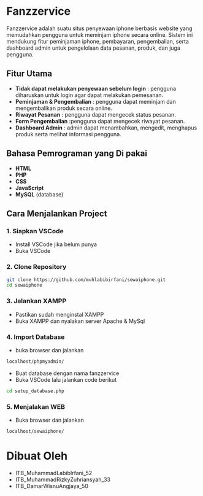 # Fanzzervice

Fanzzervice adalah suatu situs penyewaan iphone berbasis website yang memudahkan pengguna untuk meminjam iphone secara online. Sistem ini mendukung fitur peminjaman iphone, pembayaran, pengembalian, serta dashboard admin untuk pengelolaan data pesanan, produk, dan juga pengguna.

## Fitur Utama

- **Tidak dapat melakukan penyewaan sebelum login** : pengguna diharuskan untuk login agar dapat melakukan pemesanan.
- **Peminjaman & Pengembalian** : pengguna dapat meminjam dan mengembalikan produk secara online.
- **Riwayat Pesanan** : pengguna dapat mengecek status pesanan.
- **Form Pengembalian** :pengguna dapat mengecek riwayat pesanan.
- **Dashboard Admin** : admin dapat menambahkan, mengedit, menghapus produk serta melihat informasi pengguna.

## Bahasa Pemrograman yang Di pakai

- **HTML**
- **PHP**
- **CSS**
- **JavaScript**
- **MySQL** (database)

## Cara Menjalankan Project

### 1. Siapkan VSCode
- Install VSCode jika belum punya
- Buka VSCode

### 2. Clone Repository
```sh
git clone https://github.com/muhlabibirfani/sewaiphone.git
cd sewaiphone
```

### 3. Jalankan XAMPP
- Pastikan sudah menginstal XAMPP
- Buka XAMPP dan nyalakan server Apache & MySql

### 4. Import Database
- buka browser dan jalankan
```sh
localhost/phpmyadmin/
```
- Buat database dengan nama fanzzervice
- Buka VSCode lalu jalankan code berikut
```sh
cd setup_database.php
```

### 5. Menjalakan WEB
- Buka browser dan jalankan
```sh
localhost/sewaiphone/
```

# Dibuat Oleh
- ITB_MuhammadLabibIrfani_52
- ITB_MuhammadRizkyZuhriansyah_33
- ITB_DamarWisnuAngjaya_50
